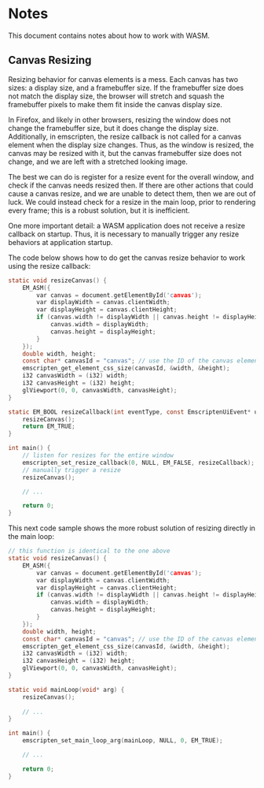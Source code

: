 # Notes

This document contains notes about how to work with WASM.

## Canvas Resizing

Resizing behavior for canvas elements is a mess. Each canvas has two sizes: a
display size, and a framebuffer size. If the framebuffer size does not match
the display size, the browser will stretch and squash the framebuffer pixels to
make them fit inside the canvas display size.

In Firefox, and likely in other browsers, resizing the window does not change
the framebuffer size, but it does change the display size. Additionally, in
emscripten, the resize callback is not called for a canvas element when the
display size changes. Thus, as the window is resized, the canvas may be resized
with it, but the canvas framebuffer size does not change, and we are left with
a stretched looking image.

The best we can do is register for a resize event for the overall window, and
check if the canvas needs resized then. If there are other actions that could
cause a canvas resize, and we are unable to detect them, then we are out of
luck. We could instead check for a resize in the main loop, prior to rendering
every frame; this is a robust solution, but it is inefficient.

One more important detail: a WASM application does not receive a resize
callback on startup. Thus, it is necessary to manually trigger any resize
behaviors at application startup.

The code below shows how to do get the canvas resize behavior to work using the
resize callback:

```c
static void resizeCanvas() {
	EM_ASM({
		var canvas = document.getElementById('canvas');
		var displayWidth = canvas.clientWidth;
		var displayHeight = canvas.clientHeight;
		if (canvas.width != displayWidth || canvas.height != displayHeight) {
			canvas.width = displayWidth;
			canvas.height = displayHeight;
		}
	});
	double width, height;
	const char* canvasId = "canvas"; // use the ID of the canvas element defined in the HTML
	emscripten_get_element_css_size(canvasId, &width, &height);
	i32 canvasWidth = (i32) width;
	i32 canvasHeight = (i32) height;
	glViewport(0, 0, canvasWidth, canvasHeight);
}

static EM_BOOL resizeCallback(int eventType, const EmscriptenUiEvent* uiEvent, void* userData) {
	resizeCanvas();
	return EM_TRUE;
}

int main() {
	// listen for resizes for the entire window
	emscripten_set_resize_callback(0, NULL, EM_FALSE, resizeCallback);
	// manually trigger a resize
	resizeCanvas();

	// ...

	return 0;
}
```

This next code sample shows the more robust solution of resizing directly in
the main loop:

```c
// this function is identical to the one above
static void resizeCanvas() {
	EM_ASM({
		var canvas = document.getElementById('canvas');
		var displayWidth = canvas.clientWidth;
		var displayHeight = canvas.clientHeight;
		if (canvas.width != displayWidth || canvas.height != displayHeight) {
			canvas.width = displayWidth;
			canvas.height = displayHeight;
		}
	});
	double width, height;
	const char* canvasId = "canvas"; // use the ID of the canvas element defined in the HTML
	emscripten_get_element_css_size(canvasId, &width, &height);
	i32 canvasWidth = (i32) width;
	i32 canvasHeight = (i32) height;
	glViewport(0, 0, canvasWidth, canvasHeight);
}

static void mainLoop(void* arg) {
	resizeCanvas();
	
	// ...
}

int main() {
	emscripten_set_main_loop_arg(mainLoop, NULL, 0, EM_TRUE);

	// ...

	return 0;
}
```
